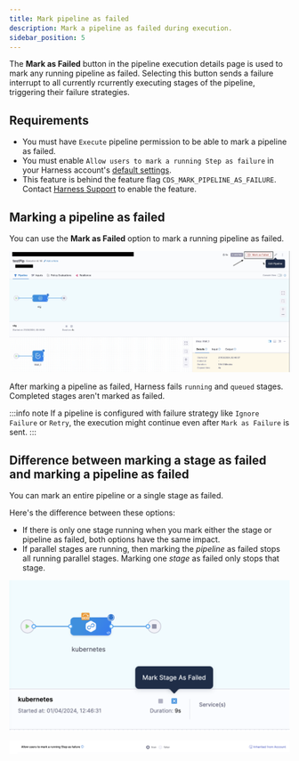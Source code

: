 ```yaml
---
title: Mark pipeline as failed
description: Mark a pipeline as failed during execution.
sidebar_position: 5
---
```


The **Mark as Failed** button in the pipeline execution details page is used to mark any running pipeline as failed. Selecting this button sends a failure interrupt to all currently rcurrently executing stages of the pipeline, triggering their failure strategies.

## Requirements

- You must have `Execute` pipeline permission to be able to mark a pipeline as failed.
- You must enable `Allow users to mark a running Step as failure` in your Harness account's [default settings](/docs/platform/settings/default-settings).
- This feature is behind the feature flag `CDS_MARK_PIPELINE_AS_FAILURE`. Contact [Harness Support](mailto:support@harness.io) to enable the feature.

## Marking a pipeline as failed

You can use the **Mark as Failed** option to mark a running pipeline as failed.

![](../static/make-pipeline-as-failed.png)

After marking a pipeline as failed, Harness fails `running` and `queued` stages. Completed stages aren't marked as failed.

:::info note
If a pipeline is configured with failure strategy like `Ignore Failure` or `Retry`, the execution might continue even after `Mark as Failure` is sent. 
:::
  
## Difference between marking a stage as failed and marking a pipeline as failed

You can mark an entire pipeline or a single stage as failed. 

Here's the difference between these options:

- If there is only one stage running when you mark either the stage or pipeline as failed, both options have the same impact.
- If parallel stages are running, then marking the *pipeline* as failed stops all running parallel stages. Marking one *stage* as failed only stops that stage.

![](../static/mark-stage-failed.png)



![](../static/mark_pipe_failed_settings.png)

